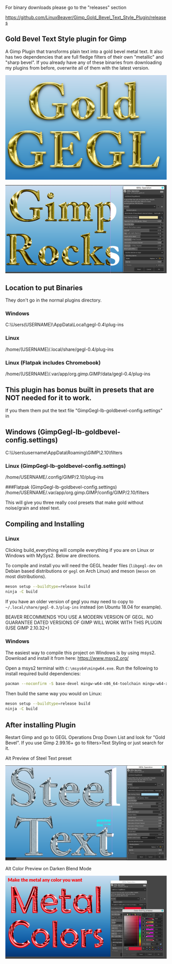 For binary downloads please go to the "releases" section

https://github.com/LinuxBeaver/Gimp_Gold_Bevel_Text_Style_Plugin/releases

## Gold Bevel Text Style plugin for Gimp

A Gimp Plugin that transforms plain text into a gold bevel metal text. It also has two dependencies that
are full fledge filters of their own "metallic" and "sharp bevel". If you already have any of these binaries
from downloading my plugins from before, overwrite all of them with the latest version.

![image preview](guide_presets_and_preview/preview.png)

![image preview](guide_presets_and_preview/preview2.png)

## Location to put Binaries 
They don't go in the normal plugins directory.

### Windows
 C:\Users\(USERNAME)\AppData\Local\gegl-0.4\plug-ins
 
### Linux 
 /home/(USERNAME)/.local/share/gegl-0.4/plug-ins
 
### Linux (Flatpak includes Chromebook)
 /home/(USERNAME)/.var/app/org.gimp.GIMP/data/gegl-0.4/plug-ins

## This plugin has bonus built in presets that are NOT needed for it to work. 
If you them them put the text file "GimpGegl-lb-goldbevel-config.settings" in

## Windows (GimpGegl-lb-goldbevel-config.settings)
C:\Users\username\AppData\Roaming\GIMP\2.10\filters

### Linux (GimpGegl-lb-goldbevel-config.settings)
/home/USERNAME/.config/GIMP/2.10/plug-ins

###Flatpak (GimpGegl-lb-goldbevel-config.settings)
/home/USERNAME/.var/app/org.gimp.GIMP/config/GIMP/2.10/filters

This will give you three really cool presets that make gold without noise/grain and steel text.

## Compiling and Installing

### Linux

Clicking build_everything will compile everything if you are on Linux or Windows with MySys2. 
Below are directions.

To compile and install you will need the GEGL header files (`libgegl-dev` on
Debian based distributions or `gegl` on Arch Linux) and meson (`meson` on
most distributions).

```bash
meson setup --buildtype=release build
ninja -C build

```

If you have an older version of gegl you may need to copy to `~/.local/share/gegl-0.3/plug-ins`
instead (on Ubuntu 18.04 for example).

BEAVER RECOMMENDS YOU USE A MODERN VERSION OF GEGL. NO GUARANTEE DATED VERSIONS OF GIMP WILL WORK WITH THIS PLUGIN (USE GIMP 2.10.32+)

### Windows

The easiest way to compile this project on Windows is by using msys2.  Download
and install it from here: https://www.msys2.org/

Open a msys2 terminal with `C:\msys64\mingw64.exe`.  Run the following to
install required build dependencies:

```bash
pacman --noconfirm -S base-devel mingw-w64-x86_64-toolchain mingw-w64-x86_64-meson mingw-w64-x86_64-gegl
```

Then build the same way you would on Linux:

```bash
meson setup --buildtype=release build
ninja -C build
```

## After installing Plugin

Restart Gimp and go to GEGL Operations Drop Down List and look for "Gold Bevel". 
If you use Gimp 2.99.16+ go to filters>Text Styling or just search for it.

Alt Preview of Steel Text preset

![image preview](guide_presets_and_preview/preview_3.png)

Alt Color Preview on Darken Blend Mode

![image preview](guide_presets_and_preview/preview_4.png)




